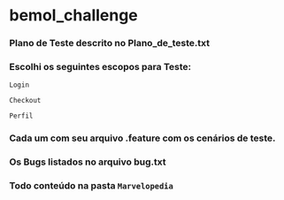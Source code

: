 # bemol_challenge
 ### Plano de Teste descrito no Plano_de_teste.txt
 

 ### Escolhi os seguintes escopos para Teste:

 ``` 
 Login

 Checkout
 
 Perfil
 ```

 ### Cada um com seu arquivo .feature com os cenários de teste.
 ### Os Bugs listados no arquivo bug.txt
 ### Todo conteúdo na pasta  `Marvelopedia` 
